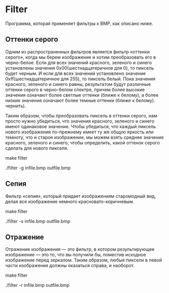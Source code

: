 # Filter
Программа, которая применяет фильтры к BMP, как описано ниже.

## Оттенки серого
Одним из распространенных фильтров является фильтр «оттенки серого», когда мы берем изображение и хотим преобразовать его в черно-белое. 
Если для всех значений красного, зеленого и синего установлены значения 0x00(шестнадцатеричное для 0), то пиксель будет черным. И если для всех значений установлено значение 0xff(шестнадцатеричное для 255), то пиксель белый. Пока значения красного, зеленого и синего равны, результатом будут различные оттенки серого в черно-белом спектре, причем более высокие значения означают более светлые оттенки (ближе к белому), а более низкие значения означают более темные оттенки (ближе к белому). чернить).

Таким образом, чтобы преобразовать пиксель в оттенки серого, нам просто нужно убедиться, что значения красного, зеленого и синего имеют одинаковое значение. Чтобы убедиться, что каждый пиксель нового изображения по-прежнему имеет ту же общую яркость или темноту, что и старое изображение, мы можем взять среднее значение красного, зеленого и синего, чтобы определить, какой оттенок серого сделать для нового пикселя.

make filter

./filter -g infile.bmp outfile.bmp

## Сепия
Фильтр «сепия», который придает изображениям старомодный вид, делая все изображение немного красновато-коричневым.

make filter

./filter -s infile.bmp outfile.bmp

## Отражение
Отражение изображения — это фильтр, в котором результирующее изображение — это то, что вы получили бы, поместив исходное изображение перед зеркалом. Таким образом, любые пиксели в левой части изображения должны оказаться справа, и наоборот.

make filter

./filter -r infile.bmp outfile.bmp
